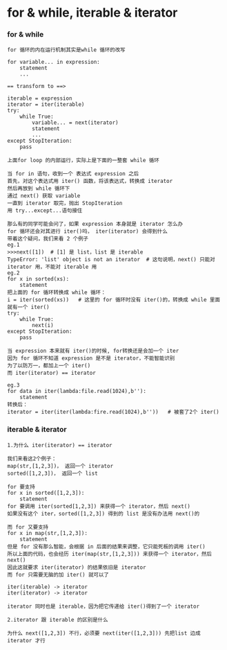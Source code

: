 # for & while, iterable & iterator

### for & while

    for 循环的内在运行机制其实是while 循环的改写
    
    for variable... in expression:
        statement
        ...   
        
    == transform to ==>
    
    iterable = expression
    iterator = iter(iterable)
    try:
        while True:
            variable... = next(iterator)
            statement
            ...
    except StopIteration:
        pass
        
    上面for loop 的内部运行，实际上是下面的一整套 while 循环
    
    当 for in 语句，收到一个 表达式 expression 之后
    首先，对这个表达式用 iter() 函数，将该表达式，转换成 iterator
    然后再放到 while 循环下
    通过 next() 获取 variable
    一直到 iterator 取完，抛出 StopIteration
    用 try...except...语句接住
    
    那么有的同学可能会问了，如果 expression 本身就是 iterator 怎么办
    for 循环还会对其进行 iter()吗， iter(iterator) 会得到什么
    带着这个疑问，我们来看 2 个例子
    eg.1
    >>>next([1])  # [1] 是 list，list 是 iterable 
    TypeError: 'list' object is not an iterator  # 这句说明，next() 只能对 iterator 用，不能对 iterable 用
    eg.2
    for x in sorted(xs):
        statement
    把上面的 for 循环转换成 while 循环：
    i = iter(sorted(xs))   # 这里的 for 循环时没有 iter()的，转换成 while 里面就有一个 iter()
    try:
        while True:
            next(i)
    except StopIteration:
        pass
        
    当 expression 本来就有 iter()的时候, for转换还是会加一个 iter
    因为 for 循环不知道 expression 是不是 iterator，不能智能识别
    为了以防万一，都加上一个 iter()
    而 iter(iterator) == iterator
    
    eg.3
    for data in iter(lambda:file.read(1024),b''):
        statement
    转换后：
    iterator = iter(iter(lambda:fire.read(1024),b''))   # 被套了2个 iter()   
    
    
### iterable & iterator

    1.为什么 iter(iterator) == iterator 
    
    我们来看这2个例子：
    map(str,[1,2,3])， 返回一个 iterator
    sorted([1,2,3])， 返回一个 list
        
    for 要支持
    for x in sorted([1,2,3]):
        statement
    for 要调用 iter(sorted[1,2,3]) 来获得一个 iterator，然后 next()
    如果没有这个 iter，sorted([1,2,3]) 得到的 list 是没有办法用 next()的       
        
    而 for 又要支持
    for x in map(str,[1,2,3]):
        statement
    但是 for 没有那么智能，会根据 in 后面的结果来调整，它只能死板的调用 iter()
    所以上面的代码，也会经历 iter(map(str,[1,2,3])) 来获得一个 iterator，然后 next()
    因此这就要求 iter(iterator) 的结果依旧是 iterator
    而 for 只需要无脑的加 iter() 就可以了
    
    iter(iterable) -> iterator
    iter(iterator) -> iterator
    
    iterator 同时也是 iterable，因为把它传递给 iter()得到了一个 iterator
    
    2.iterator 跟 iterable 的区别是什么
    
    为什么 next([1,2,3]) 不行，必须要 next(iter([1,2,3])) 先把list 边成 iterator 才行
    
    
